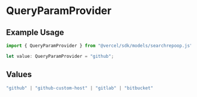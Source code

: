 # QueryParamProvider

## Example Usage

```typescript
import { QueryParamProvider } from "@vercel/sdk/models/searchrepoop.js";

let value: QueryParamProvider = "github";
```

## Values

```typescript
"github" | "github-custom-host" | "gitlab" | "bitbucket"
```